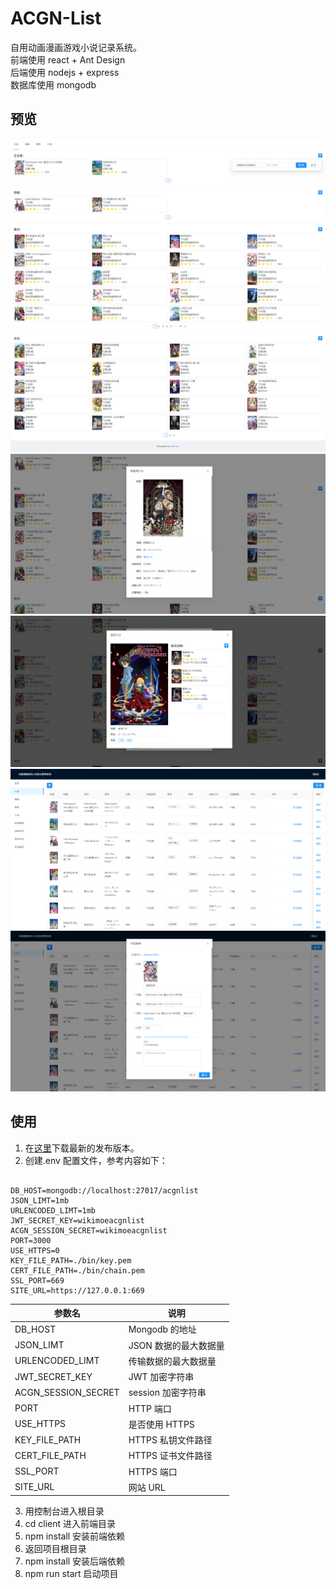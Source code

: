 # ACGN-List

自用动画漫画游戏小说记录系统。  
前端使用 react + Ant Design  
后端使用 nodejs + express  
数据库使用 mongodb

## 预览

![](https://raw.githubusercontent.com/eeg1412/ACGN-List/main/gitImage/1.png)
![](https://raw.githubusercontent.com/eeg1412/ACGN-List/main/gitImage/2.png)
![](https://raw.githubusercontent.com/eeg1412/ACGN-List/main/gitImage/3.png)
![](https://raw.githubusercontent.com/eeg1412/ACGN-List/main/gitImage/4.png)
![](https://raw.githubusercontent.com/eeg1412/ACGN-List/main/gitImage/5.png)

## 使用

1. 在[这里](https://github.com/eeg1412/ACGN-List/releases)下载最新的发布版本。
2. 创建.env 配置文件，参考内容如下：

```

DB_HOST=mongodb://localhost:27017/acgnlist
JSON_LIMT=1mb
URLENCODED_LIMT=1mb
JWT_SECRET_KEY=wikimoeacgnlist
ACGN_SESSION_SECRET=wikimoeacgnlist
PORT=3000
USE_HTTPS=0
KEY_FILE_PATH=./bin/key.pem
CERT_FILE_PATH=./bin/chain.pem
SSL_PORT=669
SITE_URL=https://127.0.0.1:669

```

| 参数名              | 说明                  |
| ------------------- | --------------------- |
| DB_HOST             | Mongodb 的地址        |
| JSON_LIMT           | JSON 数据的最大数据量 |
| URLENCODED_LIMT     | 传输数据的最大数据量  |
| JWT_SECRET_KEY      | JWT 加密字符串        |
| ACGN_SESSION_SECRET | session 加密字符串    |
| PORT                | HTTP 端口             |
| USE_HTTPS           | 是否使用 HTTPS        |
| KEY_FILE_PATH       | HTTPS 私钥文件路径    |
| CERT_FILE_PATH      | HTTPS 证书文件路径    |
| SSL_PORT            | HTTPS 端口            |
| SITE_URL            | 网站 URL              |

3. 用控制台进入根目录
4. cd client 进入前端目录
5. npm install 安装前端依赖
6. 返回项目根目录
7. npm install 安装后端依赖
8. npm run start 启动项目
